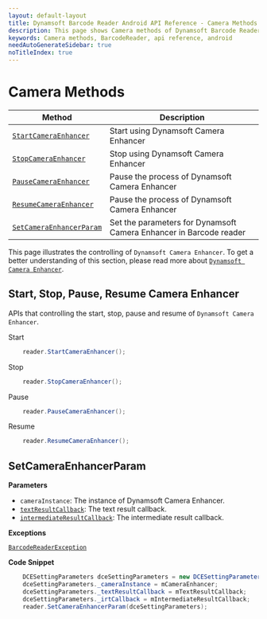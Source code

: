 ```yaml
---
layout: default-layout
title: Dynamsoft Barcode Reader Android API Reference - Camera Methods
description: This page shows Camera methods of Dynamsoft Barcode Reader for Android SDK.
keywords: Camera methods, BarcodeReader, api reference, android
needAutoGenerateSidebar: true
noTitleIndex: true
---
```



# Camera Methods

| Method | Description |
|--------|-------------|
| [`StartCameraEnhancer`](#start-stop-pause-resume-camera-enhancer) | Start using Dynamsoft Camera Enhancer |
| [`StopCameraEnhancer`](#start-stop-pause-resume-camera-enhancer) | Stop using Dynamsoft Camera Enhancer |
| [`PauseCameraEnhancer`](#start-stop-pause-resume-camera-enhancer) | Pause the process of Dynamsoft Camera Enhancer |
| [`ResumeCameraEnhancer`](#start-stop-pause-resume-camera-enhancer) | Pause the process of Dynamsoft Camera Enhancer |
| [`SetCameraEnhancerParam`](#setcameraenhancerparam) | Set the parameters for Dynamsoft Camera Enhancer in Barcode reader |

This page illustrates the controlling of `Dynamsoft Camera Enhancer`. To get a better understanding of this section, please read more about [`Dynamsoft Camera Enhancer`](https://www.dynamsoft.com/camera-enhancer/docs/introduction/?ver=latest).

## Start, Stop, Pause, Resume Camera Enhancer

APIs that controlling the start, stop, pause and resume of  `Dynamsoft Camera Enhancer`.

Start

```java
    reader.StartCameraEnhancer();
```

Stop

```java
    reader.StopCameraEnhancer();
```

Pause

```java
    reader.PauseCameraEnhancer();
```

Resume

```java
    reader.ResumeCameraEnhancer();
```

## SetCameraEnhancerParam

**Parameters**

- `cameraInstance`: The instance of Dynamsoft Camera Enhancer.
- [`textResultCallback`](interface.md#textresultcallback): The text result callback.
- [`intermediateResultCallback`](interface.md#intermediateresultcallback): The intermediate result callback.

**Exceptions**

[`BarcodeReaderException`](auxiliary-BarcodeReaderException.md)

**Code Snippet**

```java
    DCESettingParameters dceSettingParameters = new DCESettingParameters();
    dceSettingParameters._cameraInstance = mCameraEnhancer;
    dceSettingParameters._textResultCallback = mTextResultCallback;
    dceSettingParameters._irtCallback = mIntermediateResultCallback;
    reader.SetCameraEnhancerParam(dceSettingParameters);
```
